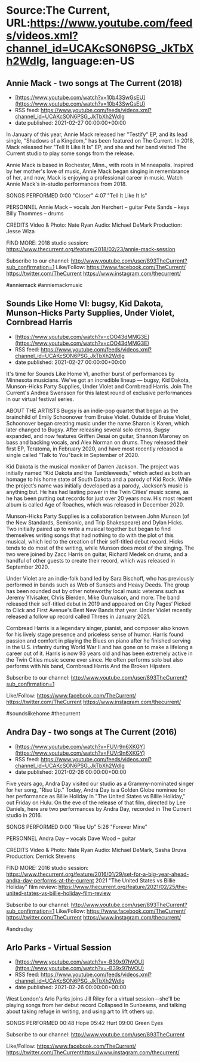 # Source:The Current, URL:https://www.youtube.com/feeds/videos.xml?channel_id=UCAKcSON6PSG_JkTbXh2WdIg, language:en-US

## Annie Mack - two songs at The Current (2018)
 - [https://www.youtube.com/watch?v=10b43SwGsEU](https://www.youtube.com/watch?v=10b43SwGsEU)
 - RSS feed: https://www.youtube.com/feeds/videos.xml?channel_id=UCAKcSON6PSG_JkTbXh2WdIg
 - date published: 2021-02-27 00:00:00+00:00

In January of this year, Annie Mack released her "Testify" EP, and its lead single, "Shadows of a Kingdom," has been featured on The Current. In 2018, Mack released her "Tell It Like It Is" EP, and she and her band visited The Current studio to play some songs from the release.

Annie Mack is based in Rochester, Minn., with roots in Minneapolis. Inspired by her mother's love of music, Annie Mack began singing in remembrance of her, and now, Mack is enjoying a professional career in music. Watch Annie Mack's in-studio performances from 2018.

SONGS PERFORMED
0:00 "Closer"
4:07 "Tell It Like It Is"

PERSONNEL
Annie Mack – vocals
Jon Herchert – guitar
Pete Sands – keys
Billy Thommes – drums

CREDITS
Video & Photo: Nate Ryan
Audio: Michael DeMark
Production: Jesse Wiza

FIND MORE:
2018 studio session: https://www.thecurrent.org/feature/2018/02/23/annie-mack-session

Subscribe to our channel:
http://www.youtube.com/user/893TheCurrent?sub_confirmation=1
Like/Follow:
https://www.facebook.com/TheCurrent/
https://twitter.com/TheCurrent
https://www.instagram.com/thecurrent/

#anniemack #anniemackmusic

## Sounds Like Home VI: bugsy, Kid Dakota, Munson-Hicks Party Supplies, Under Violet, Cornbread Harris
 - [https://www.youtube.com/watch?v=cOO43dMMG3E](https://www.youtube.com/watch?v=cOO43dMMG3E)
 - RSS feed: https://www.youtube.com/feeds/videos.xml?channel_id=UCAKcSON6PSG_JkTbXh2WdIg
 - date published: 2021-02-27 00:00:00+00:00

It's time for Sounds Like Home VI, another burst of performances by Minnesota musicians. We've got an incredible lineup — bugsy, Kid Dakota, Munson-Hicks Party Supplies, Under Violet and Cornbread Harris. Join The Current's Andrea Swensson for this latest round of exclusive performances in our virtual festival series.

ABOUT THE ARTISTS
Bugsy is an indie-pop quartet that began as the brainchild of Emily Schoonover from Bruise Violet. Outside of Bruise Violet, Schoonover began creating music under the name Sharon is Karen, which later changed to Bugsy. After releasing several solo demos, Bugsy expanded, and now features Griffen Desai on guitar, Shannon Maroney on bass and backing vocals, and Alex Norman on drums. They released their first EP, Teratoma, in February 2020, and have most recently released a single called "Talk to You"back in September of 2020.

Kid Dakota is the musical moniker of Darren Jackson. The project was initially named “Kid Dakota and the Tumbleweeds,” which acted as both an homage to his home state of South Dakota and a parody of Kid Rock. While the project’s name was initially developed as a parody, Jackson’s music is anything but. He has had lasting power in the Twin Cities’ music scene, as he has been putting out records for just over 20 years now. His most recent album is called Age of Roaches, which was released in December 2020.

Munson-Hicks Party Supplies is a collaboration between John Munson (of the New Standards, Semisonic, and Trip Shakespeare) and Dylan Hicks. Two initially paired up to write a musical together but began to find themselves writing songs that had nothing to do with the plot of this musical, which led to the creation of their self-titled debut record. Hicks tends to do most of the writing, while Munson does most of the singing. The two were joined by Zacc Harris on guitar, Richard Medek on drums, and a handful of other guests to create their record, which was released in September 2020.

Under Violet are an indie-folk band led by Sara Bischoff, who has previously performed in bands such as Web of Sunsets and Heavy Deeds. The group has been rounded out by other noteworthy local music veterans such as Jeremy Ylvisaker, Chris Bierden, Mike Gunvalson, and more. The band released their self-titled debut in 2019 and appeared on City Pages’ Picked to Click and First Avenue's Best New Bands that year. Under Violet recently released a follow up record called Threes in January 2021.

Cornbread Harris is a legendary singer, pianist, and composer also known for his lively stage presence and priceless sense of humor. Harris found passion and comfort in playing the Blues on piano after he finished serving in the U.S. infantry during World War II and has gone on to make a lifelong a career out of it. Harris is now 93 years old and has been extremely active in the Twin Cities music scene ever since. He often performs solo but also performs with his band, Cornbread Harris And the Broken Hipsters.

Subscribe to our channel:
http://www.youtube.com/user/893TheCurrent?sub_confirmation=1

Like/Follow:
https://www.facebook.com/TheCurrent/
https://twitter.com/TheCurrent
https://www.instagram.com/thecurrent/

#soundslikehome #thecurrent

## Andra Day - two songs at The Current (2016)
 - [https://www.youtube.com/watch?v=FUVr9n6XKGY](https://www.youtube.com/watch?v=FUVr9n6XKGY)
 - RSS feed: https://www.youtube.com/feeds/videos.xml?channel_id=UCAKcSON6PSG_JkTbXh2WdIg
 - date published: 2021-02-26 00:00:00+00:00

Five years ago, Andra Day visited our studio as a Grammy-nominated singer for her song, "Rise Up." Today, Andra Day is a Golden Globe nominee for her performance as Billie Holiday in "The United States vs Billie Holiday," out Friday on Hulu. On the eve of the release of that film, directed by Lee Daniels, here are two performances by Andra Day, recorded in The Current studio in 2016.

SONGS PERFORMED
0:00 "Rise Up"
5:26 "Forever Mine"

PERSONNEL
Andra Day – vocals
Dave Wood – guitar

CREDITS
Video & Photo: Nate Ryan
Audio: Michael DeMark, Sasha Druva
Production: Derrick Stevens

FIND MORE:
2016 studio session: https://www.thecurrent.org/feature/2016/01/29/set-for-a-big-year-ahead-andra-day-performs-at-the-current
2021 "The United States vs Billie Holiday" film review: https://www.thecurrent.org/feature/2021/02/25/the-united-states-vs-billie-holiday-film-review

Subscribe to our channel:
http://www.youtube.com/user/893TheCurrent?sub_confirmation=1
Like/Follow:
https://www.facebook.com/TheCurrent/
https://twitter.com/TheCurrent
https://www.instagram.com/thecurrent/

#andraday

## Arlo Parks - Virtual Session
 - [https://www.youtube.com/watch?v=-B39x97hVOU](https://www.youtube.com/watch?v=-B39x97hVOU)
 - RSS feed: https://www.youtube.com/feeds/videos.xml?channel_id=UCAKcSON6PSG_JkTbXh2WdIg
 - date published: 2021-02-26 00:00:00+00:00

West London's Arlo Parks joins Jill Riley for a virtual session—she'll be playing songs from her debut record Collapsed In Sunbeams, and talking about taking refuge in writing, and using art to lift others up.

SONGS PERFORMED
00:48 Hope
05:42 Hurt
09:00 Green Eyes

Subscribe to our channel:
http://www.youtube.com/user/893TheCurrent

Like/Follow:
https://www.facebook.com/TheCurrent/​​​
https://twitter.com/TheCurrent​​​
https://www.instagram.com/thecurrent/

